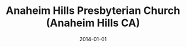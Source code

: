 ---
date: &id001 2014-01-01
end_date: null
location:
  address: East Anaheim Community Center, 8201 E. Santa Ana Canyon Road
  city: Anaheim Hills
  state: CA
minister:
- end: null
  name: Christopher D. Hartshorn
  start: 2014-01-01
  type: Organizing Pastor
ministers:
- Christopher D. Hartshorn
name: Anaheim Hills Presbyterian Church
names:
- end: null
  name: Anaheim Hills Presbyterian Church
  start: 2014-01-01
origination_date: *id001
raw_data: 'AR

  Anaheim Hills

  Anaheim Hills Presbyterian Church  (2014- )

  East Anaheim Community Center, 8201 E. Santa Ana Canyon Road

  Org. Pastor: Christopher D. Hartshorn, 2014-

  '
received_from: null
states:
- CA
status:
  active: true
  end_date: null
  reason: null
  received_from: null
  withdrawal_to: null
title: Anaheim Hills Presbyterian Church (Anaheim Hills CA)
year_established:
- 2014

---